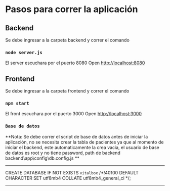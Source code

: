 # Pasos para correr la aplicación

## Backend
Se debe ingresar a la carpeta backend y correr el comando

### `node server.js`

El server escuchara por el puerto 8080
Open [http://localhost:8080](http://localhost:8080/)

## Frontend
Se debe ingresar a la carpeta frontend y correr el comando

### `npm start`
El front escuchara por el puerto 3000
Open [http://localhost:3000](http://localhost:3000/)

### `Base de datos`

**Nota: Se debe correr el script de base de datos antes de iniciar la aplicación, no se necesita crear la tabla de pacientes ya que al momento de iniciar el backend, este automaticamente la crea vacia, el usuario de base de datos es root y no tiene password, path de backend backend\app\config\db.config.js **


---

 CREATE DATABASE IF NOT EXISTS `vitalbox` /*!40100 DEFAULT CHARACTER SET utf8mb4 COLLATE utf8mb4_general_ci */;
 
---



